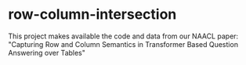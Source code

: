 # row-column-intersection
This project makes available the code and data from our NAACL paper: "Capturing Row and Column Semantics in Transformer Based Question Answering over Tables"

